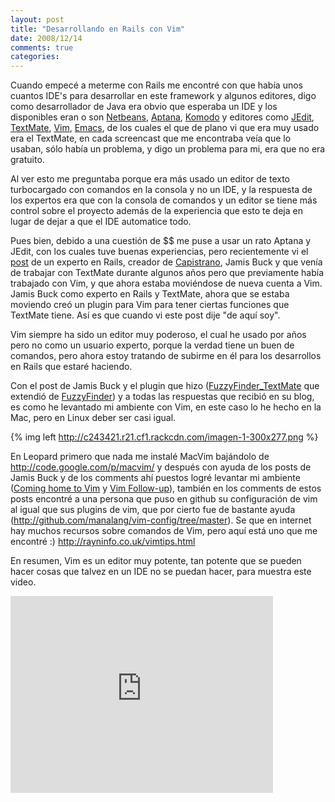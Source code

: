 ```yaml
---
layout: post
title: "Desarrollando en Rails con Vim"
date: 2008/12/14
comments: true
categories: 
---
```


Cuando empecé a meterme con Rails me encontré con que había unos cuantos IDE's para desarrollar en este framework y algunos editores, digo como desarrollador de Java era obvio que esperaba un IDE y los disponibles eran o son <a href="http://www.netbeans.org">Netbeans</a>, <a href="http://www.aptana.com">Aptana</a>, <a href="http://www.activestate.com/Products/komodo_ide/index.mhtml">Komodo</a> y editores como <a href="http://www.jedit.org">JEdit</a>, <a href="http://macromates.com">TextMate</a>, <a href="http://www.vim.org">Vim</a>, <a href="http://www.gnu.org/software/emacs/">Emacs</a>, de los cuales el que de plano vi que era muy usado era el TextMate, en cada screencast que me encontraba veía que lo usaban, sólo había un problema, y digo un problema para mi, era que no era gratuito.

Al ver esto me preguntaba porque era más usado un editor de texto turbocargado con comandos en la consola y no un IDE, y la respuesta de los expertos era que con la consola de comandos y un editor se tiene más control sobre el proyecto además de la experiencia que esto te deja en lugar de dejar a que el IDE automatice todo.

Pues bien, debido a una cuestión de $$ me puse a usar un rato Aptana y JEdit, con los cuales tuve buenas experiencias, pero recientemente vi el <a href="http://weblog.jamisbuck.org/2008/10/10/coming-home-to-vim">post</a> de un experto en Rails, creador de <a href="http://www.capify.org/">Capistrano</a>, Jamis Buck y que venía de trabajar con TextMate durante algunos años pero que previamente había trabajado con Vim, y que ahora estaba moviéndose de nueva cuenta a Vim. Jamis Buck como experto en Rails y TextMate, ahora que se estaba moviendo creó un plugin para Vim para tener ciertas funciones que TextMate tiene. Así es que cuando vi este post dije "de aquí soy".

Vim siempre ha sido un editor muy poderoso, el cual he usado por años pero no como un usuario experto, porque la verdad tiene un buen de comandos, pero ahora estoy tratando de subirme en él para los desarrollos en Rails que estaré haciendo.

Con el post de Jamis Buck y el plugin que hizo (<a href="http://github.com/jamis/fuzzyfinder_textmate/tree/master">FuzzyFinder_TextMate</a> que extendió de <a href="http://www.vim.org/scripts/script.php?script_id=1984">FuzzyFinder</a>) y a todas las respuestas que recibió en su blog, es como he levantado mi ambiente con Vim, en este caso lo he hecho en la Mac, pero en Linux deber ser casi igual.

{% img left http://c243421.r21.cf1.rackcdn.com/imagen-1-300x277.png %}

En Leopard primero que nada me instalé MacVim bajándolo de <a href="http://code.google.com/p/macvim/">http://code.google.com/p/macvim/</a> y después con ayuda de los posts de Jamis Buck y de los comments ahí puestos logré levantar mi ambiente (<a href="http://weblog.jamisbuck.org/2008/10/10/coming-home-to-vim">Coming home to Vim</a> y <a href="http://weblog.jamisbuck.org/2008/11/17/vim-follow-up">Vim Follow-up</a>), también en los comments de estos posts encontré a una persona que puso en github su configuración de vim al igual que sus plugins de vim, que por cierto fue de bastante ayuda (<a href="http://github.com/manalang/vim-config/tree/master">http://github.com/manalang/vim-config/tree/master</a>). Se que en internet hay muchos recursos sobre comandos de Vim, pero aquí está uno que me encontré :) <a href="http://rayninfo.co.uk/vimtips.html">http://rayninfo.co.uk/vimtips.html</a>

En resumen, Vim es un editor muy potente, tan potente que se pueden hacer cosas que talvez en un IDE no se puedan hacer, para muestra este video.

<iframe width="420" height="315" src="http://www.youtube.com/embed/pCiVCiku3cM" frameborder="0" allowfullscreen></iframe>
